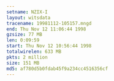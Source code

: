 ```yaml
---
setname: NZIX-I
layout: witsdata
tracename: 19981112-105157.mngd
end: Thu Nov 12 11:06:44 1998
gzsize: 77 MB
len: 0:09:59
start: Thu Nov 12 10:56:44 1998
totalwirelen: 633 MB
pkts: 2 million
size: 151 MB
md5: af780d5b0fdab45f9a234cc4516356cf
---
```

